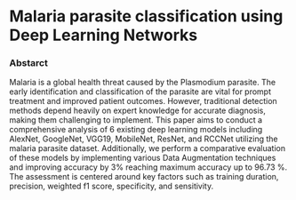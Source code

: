 # Malaria parasite classification using Deep Learning Networks

### Abstarct
Malaria is a global health threat caused by the Plasmodium parasite. The early identification and classification of the parasite are vital for prompt treatment and improved patient outcomes. However, traditional detection methods depend heavily on expert knowledge for accurate diagnosis, making them challenging to implement. This paper aims to conduct a comprehensive analysis of 6 existing deep learning models including AlexNet, GoogleNet, VGG19, MobileNet, ResNet, and RCCNet utilizing the malaria parasite dataset. Additionally, we perform a comparative evaluation of these models by implementing various Data Augmentation techniques and improving accuracy by 3% reaching maximum accuracy up to 96.73 %. The assessment is centered around key factors such as training duration, precision, weighted f1 score, specificity, and sensitivity.
